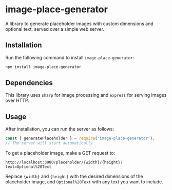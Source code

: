 # image-place-generator

A library to generate placeholder images with custom dimensions and optional text, served over a simple web server.

## Installation

Run the following command to install `image-place-generator`:

```bash
npm install image-place-generator
```

## Dependencies

This library uses `sharp` for image processing and `express` for serving images over HTTP.

## Usage

After installation, you can run the server as follows:

```javascript
const { generatePlaceholder } = require('image-place-generator');
// The server will start automatically
```

To get a placeholder image, make a GET request to:

```
http://localhost:3000/placeholder/{width}/{height}?text=Optional%20Text
```

Replace `{width}` and `{height}` with the desired dimensions of the placeholder image, and `Optional%20Text` with any
text you want to include.
